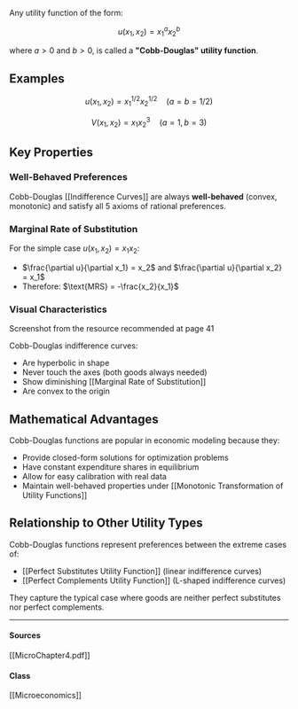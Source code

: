 Any utility function of the form:

$$u(x_1, x_2) = x_1^a x_2^b$$

where $a > 0$ and $b > 0$, is called a **"Cobb-Douglas" utility function**.

## Examples

$$u(x_1, x_2) = x_1^{1/2} x_2^{1/2} \quad (a = b = 1/2)$$

$$V(x_1, x_2) = x_1 x_2^3 \quad (a = 1, b = 3)$$

## Key Properties

### Well-Behaved Preferences
Cobb-Douglas [[Indifference Curves]] are always **well-behaved** (convex, monotonic) and satisfy all 5 axioms of rational preferences.

### Marginal Rate of Substitution
For the simple case $u(x_1, x_2) = x_1 x_2$:
- $\frac{\partial u}{\partial x_1} = x_2$ and $\frac{\partial u}{\partial x_2} = x_1$
- Therefore: $\text{MRS} = -\frac{x_2}{x_1}$

### Visual Characteristics
Screenshot from the resource recommended at page 41

Cobb-Douglas indifference curves:
- Are hyperbolic in shape
- Never touch the axes (both goods always needed)
- Show diminishing [[Marginal Rate of Substitution]] 
- Are convex to the origin

## Mathematical Advantages

Cobb-Douglas functions are popular in economic modeling because they:
- Provide closed-form solutions for optimization problems
- Have constant expenditure shares in equilibrium
- Allow for easy calibration with real data
- Maintain well-behaved properties under [[Monotonic Transformation of Utility Functions]]

## Relationship to Other Utility Types

Cobb-Douglas functions represent preferences between the extreme cases of:
- [[Perfect Substitutes Utility Function]] (linear indifference curves)
- [[Perfect Complements Utility Function]] (L-shaped indifference curves)

They capture the typical case where goods are neither perfect substitutes nor perfect complements.

---
#### Sources
[[MicroChapter4.pdf]]
#### Class
[[Microeconomics]]